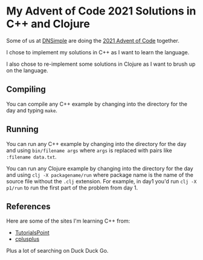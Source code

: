 # My Advent of Code 2021 Solutions in C++ and Clojure

Some of us at [DNSimple](https://dnsimple.com) are doing the [2021 Advent of Code](https://adventofcode.com/2021) together.

I chose to implement my solutions in C++ as I want to learn the language.

I also chose to re-implement some solutions in Clojure as I want to brush up on the language.

## Compiling

You can compile any C++ example by changing into the directory for the day and typing `make`.

## Running

You can run any C++ example by changing into the directory for the day and using `bin/filename args` where `args` is replaced with pairs like `:filename data.txt`.

You can run any Clojure example by changing into the directory for the day and using `clj -X packagename/run` where package name is the name of the source file without the `.clj` extension. For example, in day1 you'd run `clj -X p1/run` to run the first part of the problem from day 1. 

## References

Here are some of the sites I'm learning C++ from:

* [TutorialsPoint](https://www.tutorialspoint.com/cplusplus/index.htm)
* [cplusplus](https://www.cplusplus.com/)

Plus a lot of searching on Duck Duck Go.
